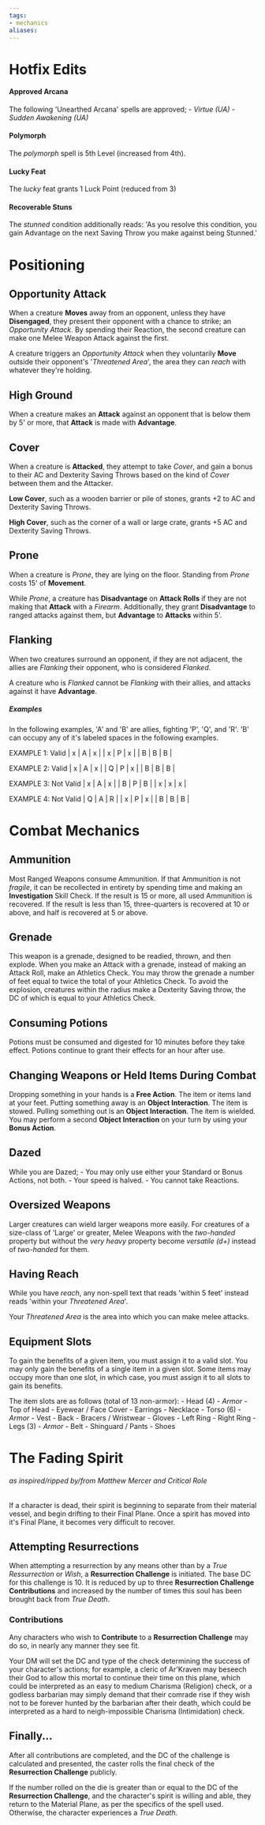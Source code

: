 ```yaml
---
tags:
- mechanics
aliases:
---
```


# Hotfix Edits
#### Approved Arcana
The following 'Unearthed Arcana' spells are approved;
	- *Virtue (UA)*
	- *Sudden Awakening (UA)*
#### Polymorph
The *polymorph* spell is 5th Level (increased from 4th).
#### Lucky Feat
The *lucky* feat grants 1 Luck Point (reduced from 3)
#### Recoverable Stuns
The *stunned* condition additionally reads: 'As you resolve this condition, you gain Advantage on the next Saving Throw you make against being Stunned.'


# Positioning
## Opportunity Attack
When a creature **Moves** away from an opponent, unless they have **Disengaged**, they present their opponent with a chance to strike; an *Opportunity Attack*. By spending their Reaction, the second creature can make one Melee Weapon Attack against the first.

A creature triggers an *Opportunity Attack* when they voluntarily **Move** outside their opponent's '*Threatened Area*', the area they can *reach* with whatever they're holding. 

## High Ground
When a creature makes an **Attack** against an opponent that is below them by 5' or more, that **Attack** is made with **Advantage**.

## Cover
When a creature is **Attacked**, they attempt to take *Cover*, and gain a bonus to their AC and Dexterity Saving Throws based on the kind of *Cover* between them and the Attacker.

**Low Cover**, such as a wooden barrier or pile of stones, grants +2 to AC and Dexterity Saving Throws.

**High Cover**, such as the corner of a wall or large crate, grants +5 AC and Dexterity Saving Throws.

## Prone
When a creature is *Prone*, they are lying on the floor. Standing from *Prone* costs 15' of **Movement**.

While *Prone*, a creature has **Disadvantage** on **Attack Rolls** if they are not making that **Attack** with a *Firearm*. Additionally, they grant **Disadvantage** to ranged attacks against them, but **Advantage** to **Attacks** within 5'.

## Flanking
When two creatures surround an opponent, if they are not adjacent, the allies are *Flanking* their opponent, who is considered *Flanked*.

A creature who is *Flanked* cannot be *Flanking* with their allies, and attacks against it have **Advantage**.

##### Examples
In the following examples, 'A' and 'B' are allies, fighting 'P', 'Q', and 'R'. 'B' can occupy any of it's labeled spaces in the following examples.

EXAMPLE 1: Valid
| x  | A  | x  |
| x  | P  | x  |
| B  | B  | B  | 

EXAMPLE 2: Valid
| x  | A  | x  |
| Q  | P  | x  |
| B  | B  | B  | 

EXAMPLE 3: Not Valid
| x  | A  | x  |
| B  | P  | B  |
| x  | x  | x  | 

EXAMPLE 4: Not Valid
| Q  | A  | R  |
| x  | P  | x  |
| B  | B  | B  | 

# Combat Mechanics
## Ammunition
Most Ranged Weapons consume Ammunition. If that Ammunition is not *fragile*, it can be recollected in entirety by spending time and making an **Investigation** Skill Check. If the result is 15 or more, all used Ammunition is recovered. If the result is less than 15, three-quarters is recovered at 10 or above, and half is recovered at 5 or above.

## Grenade
This weapon is a grenade, designed to be readied, thrown, and then explode. When you make an Attack with a grenade, instead of making an Attack Roll, make an Athletics Check. You may throw the grenade a number of feet equal to twice the total of your Athletics Check. To avoid the explosion, creatures within the radius make a Dexterity Saving throw, the DC of which is equal to your Athletics Check.

## Consuming Potions
Potions must be consumed and digested for 10 minutes before they take effect. Potions continue to grant their effects for an hour after use.

## Changing Weapons or Held Items During Combat
Dropping something in your hands is a **Free Action**. The item or items land at your feet.
Putting something away is an **Object Interaction**. The item is stowed.
Pulling something out is an **Object Interaction**. The item is wielded.
You may perform a second **Object Interaction** on your turn by using your **Bonus Action**.

## Dazed
While you are Dazed;
	- You may only use either your Standard or Bonus Actions, not both.
	- Your speed is halved.
	- You cannot take Reactions.

## Oversized Weapons
Larger creatures can wield larger weapons more easily. For creatures of a size-class of 'Large' or greater, Melee Weapons with the *two-handed* property but without the *very heavy* property become *versatile (d+)* instead of *two-handed* for them.

## Having Reach
While you have *reach*, any non-spell text that reads 'within 5 feet' instead reads 'within your *Threatened Area*'.

Your *Threatened Area* is the area into which you can make melee attacks.

## Equipment Slots
To gain the benefits of a given item, you must assign it to a valid slot. You may only gain the benefits of a single item in a given slot. Some items may occupy more than one slot, in which case, you must assign it to all slots to gain its benefits.

The item slots are as follows (total of 13 non-armor):
	- Head (4)
		- *Armor*
		- Top of Head
		- Eyewear / Face Cover
		- Earrings
		- Necklace
	- Torso (6)
		- *Armor*
		- Vest
		- Back
		- Bracers / Wristwear
		- Gloves
		- Left Ring
		- Right Ring
	- Legs (3)
		- *Armor*
		- Belt
		- Shinguard / Pants
		- Shoes
		  
# The Fading Spirit
###### as inspired/ripped by/from Matthew Mercer and Critical Role
If a character is dead, their spirit is beginning to separate from their material vessel, and begin drifting to their Final Plane. Once a spirit has moved into it's Final Plane, it becomes very difficult to recover.

## Attempting Resurrections
When attempting a resurrection by any means other than by a *True Ressurrection* or *Wish*, a **Resurrection Challenge** is initiated. The base DC for this challenge is 10. It is reduced by up to three **Resurrection Challenge Contributions** and increased by the number of times this soul has been brought back from *True Death*. 

### Contributions
Any characters who wish to **Contribute** to a **Resurrection Challenge** may do so, in nearly any manner they see fit. 

Your DM will set the DC and type of the check determining the success of your character's actions; for example, a cleric of Ar'Kraven may beseech their God to allow this mortal to continue their time on this plane, which could be interpreted as an easy to medium Charisma (Religion) check, or a godless barbarian may simply demand that their comrade rise if they wish not to be forever hunted by the barbarian after their death, which could be interpreted as a hard to neigh-impossible Charisma (Intimidation) check.

## Finally...
After all contributions are completed, and the DC of the challenge is calculated and presented, the caster rolls the final check of the **Resurrection Challenge** publicly.

If the number rolled on the die is greater than or equal to the DC of the **Resurrection Challenge**, and the character's spirit is willing and able, they return to the Material Plane, as per the specifics of the spell used. Otherwise, the character experiences a *True Death*.